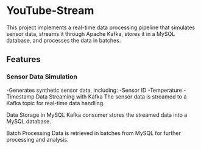 # YouTube-Stream
This project implements a real-time data processing pipeline that simulates sensor data, streams it through Apache Kafka, stores it in a MySQL database, and processes the data in batches.
## Features
### Sensor Data Simulation
-Generates synthetic sensor data, including:
  -Sensor ID
  -Temperature
  -Timestamp
Data Streaming with Kafka
The sensor data is streamed to a Kafka topic for real-time data handling.

Data Storage in MySQL
Kafka consumer stores the streamed data into a MySQL database.

Batch Processing
Data is retrieved in batches from MySQL for further processing and analysis.
